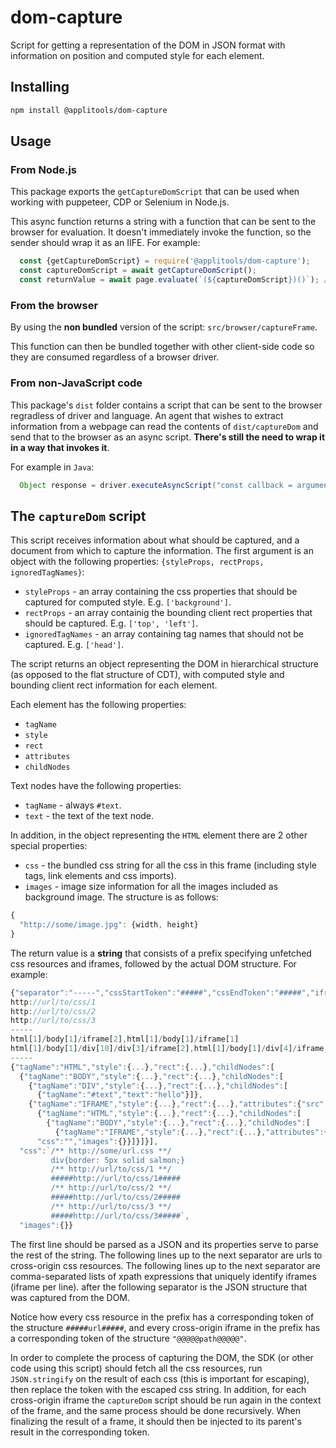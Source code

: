 # dom-capture

Script for getting a representation of the DOM in JSON format with information on position and computed style for each element.

## Installing

```sh
npm install @applitools/dom-capture
```

## Usage

### From Node.js

This package exports the `getCaptureDomScript` that can be used when working with puppeteer, CDP or Selenium in Node.js.

This async function returns a string with a function that can be sent to the browser for evaluation. It doesn't immediately invoke the function, so the sender should wrap it as an IIFE. For example:

```js
  const {getCaptureDomScript} = require('@applitools/dom-capture');
  const captureDomScript = await getCaptureDomScript();
  const returnValue = await page.evaluate(`(${captureDomScript})()`); // puppeteer
```

### From the browser

By using the **non bundled** version of the script: `src/browser/captureFrame`.

This function can then be bundled together with other client-side code so they are consumed regardless of a browser driver.

### From non-JavaScript code

This package's `dist` folder contains a script that can be sent to the browser regradless of driver and language. An agent that wishes to extract information from a webpage can read the contents of `dist/captureDom` and send that to the browser as an async script. **There's still the need to wrap it in a way that invokes it**.

For example in `Java`:

```java
  Object response = driver.executeAsyncScript("const callback = arguments[arguments.length - 1];(" + captureDom + ")().then(callback, err => callback(err.message))";
```

## The `captureDom` script

This script receives information about what should be captured, and a document from which to capture the information. The first argument is an object with the following properties: `{styleProps, rectProps, ignoredTagNames}`:

- `styleProps` - an array containing the css properties that should be captured for computed style. E.g. `['background']`.
- `rectProps` - an array containig the bounding client rect properties that should be captured. E.g. `['top', 'left']`.
- `ignoredTagNames` - an array containing tag names that should not be captured. E.g. `['head']`.

The script returns an object representing the DOM in hierarchical structure (as opposed to the flat structure of CDT), with computed style and bounding client rect information for each element.

Each element has the following properties:

- `tagName`
- `style`
- `rect`
- `attributes`
- `childNodes`

Text nodes have the following properties:

- `tagName` - always `#text`.
- `text` - the text of the text node.

In addition, in the object representing the `HTML` element there are 2 other special properties:

- `css` - the bundled css string for all the css in this frame (including style tags, link elements and css imports).
- `images` - image size information for all the images included as background image. The structure is as follows:

```js
{
  "http://some/image.jpg": {width, height}
}
```

The return value is a **string** that consists of a prefix specifying unfetched css resources and iframes, followed by the actual DOM structure.
For example:

```js
{"separator":"-----","cssStartToken":"#####","cssEndToken":"#####","iframeStartToken":"\"@@@@@","iframeEndToken":"@@@@@\""}
http://url/to/css/1
http://url/to/css/2
http://url/to/css/3
-----
html[1]/body[1]/iframe[2],html[1]/body[1]/iframe[1]
html[1]/body[1]/div[10]/div[3]/iframe[2],html[1]/body[1]/div[4]/iframe[6]
-----
{"tagName":"HTML","style":{...},"rect":{...},"childNodes":[
  {"tagName":"BODY","style":{...},"rect":{...},"childNodes":[
    {"tagName":"DIV","style":{...},"rect":{...},"childNodes":[
      {"tagName":"#text","text":"hello"}]},
    {"tagName":"IFRAME","style":{...},"rect":{...},"attributes":{"src":"some/url.html"},"childNodes":[
      {"tagName":"HTML","style":{...},"rect":{...},"childNodes":[
        {"tagName":"BODY","style":{...},"rect":{...},"childNodes":[
          {"tagName":"IFRAME","style":{...},"rect":{...},"attributes":{"src":"http://localhost:7272/iframe.html","width":"200","height":"100"},"childNodes":["@@@@@html[1]/body[1]/iframe[2],html[1]/body[1]/iframe[1]@@@@@"}]}],
      "css":"","images":{}}]}]}],
  "css":`/** http://some/url.css **/
         div{border: 5px solid salmon;}
         /** http://url/to/css/1 **/
         #####http://url/to/css/1#####
         /** http://url/to/css/2 **/
         #####http://url/to/css/2#####
         /** http://url/to/css/3 **/
         #####http://url/to/css/3#####`,
  "images":{}}
```

The first line should be parsed as a JSON and its properties serve to parse the rest of the string.
The following lines up to the next separator are urls to cross-origin css resources.
The following lines up to the next separator are comma-separated lists of xpath expressions that uniquely identify iframes (iframe per line).
after the following separator is the JSON structure that was captured from the DOM.

Notice how every css resource in the prefix has a corresponding token of the structure `#####url#####`, and every cross-origin iframe in the prefix has a corresponding token of the structure `"@@@@@path@@@@@"`.

In order to complete the process of capturing the DOM, the SDK (or other code using this script) should fetch all the css resources, run `JSON.stringify` on the result of each css (this is important for escaping), then replace the token with the escaped css string.
In addition, for each cross-origin iframe the `captureDom` script should be run again in the context of the frame, and the same process should
be done recursively. When finalizing the result of a frame, it should then be injected to its parent's result in the corresponding token.